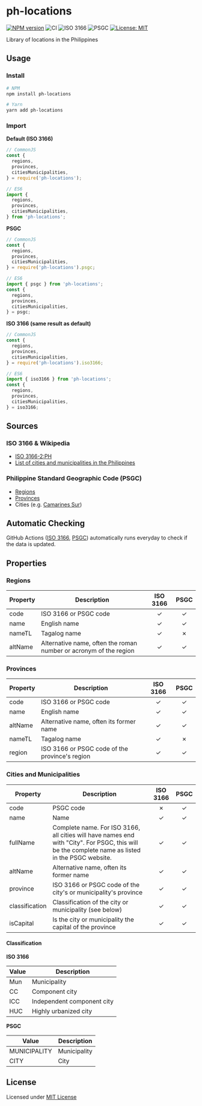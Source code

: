 # ph-locations

[![NPM version](https://img.shields.io/npm/v/ph-locations.svg)](https://www.npmjs.com/package/ph-locations)
![CI](https://github.com/hyubs/ph-locations/workflows/CI/badge.svg)
![ISO 3166](https://github.com/hyubs/ph-locations/workflows/Data%20Updated%20ISO3166/badge.svg)
![PSGC](https://github.com/hyubs/ph-locations/workflows/Data%20Updated%20PSGC/badge.svg)
[![License: MIT](https://img.shields.io/badge/License-MIT-blue.svg)](https://raw.githubusercontent.com/hyubs/ph-locations/master/LICENSE)

Library of locations in the Philippines

## Usage

### Install

```sh
# NPM
npm install ph-locations

# Yarn
yarn add ph-locations
```

### Import

**Default (ISO 3166)**

```js
// CommonJS
const {
  regions,
  provinces,
  citiesMunicipalities,
} = require('ph-locations');

// ES6
import {
  regions,
  provinces,
  citiesMunicipalities,
} from 'ph-locations';
```

**PSGC**

```js
// CommonJS
const {
  regions,
  provinces,
  citiesMunicipalities,
} = require('ph-locations').psgc;

// ES6
import { psgc } from 'ph-locations';
const {
  regions,
  provinces,
  citiesMunicipalities,
} = psgc;

```

**ISO 3166 (same result as default)**

```js
// CommonJS
const {
  regions,
  provinces,
  citiesMunicipalities,
} = require('ph-locations').iso3166;

// ES6
import { iso3166 } from 'ph-locations';
const {
  regions,
  provinces,
  citiesMunicipalities,
} = iso3166;
```

## Sources

### ISO 3166 & Wikipedia

* [ISO 3166-2:PH](https://en.wikipedia.org/wiki/ISO_3166-2:PH)
* [List of cities and municipalities in the Philippines](https://en.wikipedia.org/wiki/List_of_cities_and_municipalities_in_the_Philippines)

### Philippine Standard Geographic Code (PSGC)

* [Regions](https://psa.gov.ph/classification/psgc/?q=psgc/regions)
* [Provinces](https://psa.gov.ph/classification/psgc/?q=psgc/provinces)
* Cities (e.g.  [Camarines Sur](https://psa.gov.ph/classification/psgc/?q=psgc/citimuni/051700000))

## Automatic Checking

GitHub Actions ([ISO 3166](https://github.com/hyubs/ph-locations/actions?query=workflow%3A%22Data+Updated+ISO3166%22), [PSGC](https://github.com/hyubs/ph-locations/actions?query=workflow%3A%22Data+Updated+PSGC%22)) automatically runs everyday to check if the data is updated.

## Properties

### Regions

| Property | Description | ISO 3166 | PSGC |
| - | - | :-: | :-: |
| code | ISO 3166 or PSGC code | ✓ | ✓ |
| name | English name | ✓ | ✓ |
| nameTL | Tagalog name | ✓ | ✗ |
| altName | Alternative name, often the roman number or acronym of the region | ✓ | ✓ |

### Provinces

| Property | Description | ISO 3166 | PSGC |
| - | - | :-: | :-: |
| code | ISO 3166 or PSGC code | ✓ | ✓ |
| name | English name | ✓ | ✓ |
| altName | Alternative name, often its former name | ✓ | ✓ |
| nameTL | Tagalog name | ✓ | ✗ |
| region | ISO 3166 or PSGC code of the province's region | ✓ | ✓ |

### Cities and Municipalities

| Property | Description | ISO 3166 | PSGC |
| - | - | :-: | :-: |
| code | PSGC code | ✗ | ✓ |
| name | Name | ✓ | ✓ |
| fullName | Complete name. For ISO 3166, all cities will have names end with "City". For PSGC, this will be the complete name as listed in the PSGC website. | ✓ | ✓ |
| altName | Alternative name, often its former name | ✓ | ✓ |
| province | ISO 3166 or PSGC code of the city's or municipality's province | ✓ | ✓ |
| classification | Classification of the city or municipality (see below) | ✓ | ✓ |
| isCapital | Is the city or municipality the capital of the province | ✓ | ✓ |

#### Classification

**ISO 3166**

| Value | Description |
| - | - |
| Mun | Municipality |
| CC | Component city |
| ICC | Independent component city |
| HUC | Highly urbanized city |

**PSGC**

| Value | Description |
| - | - |
| MUNICIPALITY | Municipality |
| CITY | City |

## License

Licensed under [MIT License](https://github.com/hyubs/ph-locations/blob/master/LICENSE)